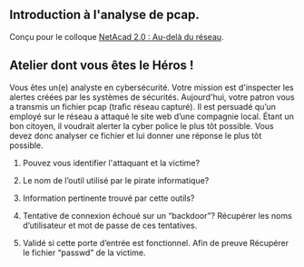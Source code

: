 ## Introduction à l'analyse de pcap.
Conçu pour le colloque [NetAcad 2.0  : Au-delà du réseau](http://www.cvent.com/events/conf-rence-netacad-2018/event-summary-5b0074cbcc4d47b38a333d0c419d2619.aspx).

## Atelier dont vous êtes le Héros !
Vous êtes un(e) analyste en cybersécurité. Votre mission est d'inspecter les alertes créées par les systèmes de sécurités.
Aujourd'hui, votre patron vous a transmis un fichier pcap (trafic réseau capturé). Il est persuadé qu’un employé sur le réseau a attaqué le site web d’une compagnie local. Étant un bon citoyen, il voudrait alerter la cyber police le plus tôt possible.
Vous devez donc analyser ce fichier et lui donner une réponse le plus tôt possible.

1. Pouvez vous identifier l'attaquant et la victime?

2. Le nom de l’outil utilisé par le pirate informatique?

3. Information pertinente trouvé par cette outils?

4. Tentative de connexion échoué sur un “backdoor”?
   Récupérer les noms d’utilisateur et mot de passe de ces tentatives.

5. Validé si cette porte d’entrée est fonctionnel.
   Afin de preuve Récupérer le fichier “passwd” de la victime.





